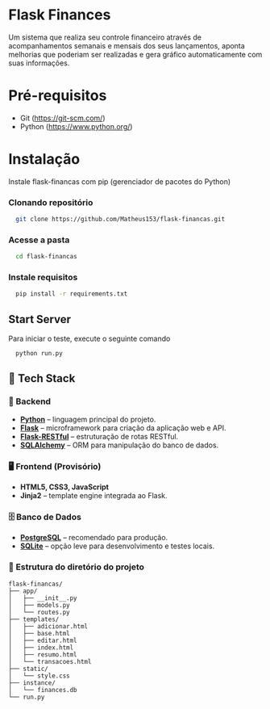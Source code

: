
# Flask Finances

Um sistema que realiza seu controle financeiro através de acompanhamentos semanais e mensais dos seus lançamentos, aponta melhorias que poderiam ser realizadas e gera gráfico automaticamente com suas informações.

# Pré-requisitos

- Git (https://git-scm.com/)
- Python (https://www.python.org/)

# Instalação

Instale flask-financas com pip (gerenciador de pacotes do Python)

### Clonando repositório

```bash
  git clone https://github.com/Matheus153/flask-financas.git
```
### Acesse a pasta
```bash
  cd flask-financas
```
### Instale requisitos
```bash
  pip install -r requirements.txt
```

## Start Server

Para iniciar o teste, execute o seguinte comando

```bash
  python run.py
```

## 🚀 Tech Stack

### 🧠 Backend

- **[Python](https://www.python.org/)** – linguagem principal do projeto.
- **[Flask](https://flask.palletsprojects.com/)** – microframework para criação da aplicação web e API.
- **[Flask-RESTful](https://flask-restful.readthedocs.io/en/latest/)** – estruturação de rotas RESTful.
- **[SQLAlchemy](https://www.sqlalchemy.org/)** – ORM para manipulação do banco de dados.

### 🖥️ Frontend (Provisório)

- **HTML5, CSS3, JavaScript**
- **Jinja2** – template engine integrada ao Flask.

### 🗄️ Banco de Dados

- **[PostgreSQL](https://www.postgresql.org/)** – recomendado para produção.
- **[SQLite](https://www.sqlite.org/index.html)** – opção leve para desenvolvimento e testes locais.

### 📁 Estrutura do diretório do projeto

```arduino
flask-financas/
├── app/
│   ├── __init__.py
│   ├── models.py
│   └── routes.py
├── templates/
│   ├── adicionar.html
│   ├── base.html
│   ├── editar.html
│   ├── index.html
│   ├── resumo.html
│   └── transacoes.html
├── static/
│   └── style.css
├── instance/
│   └── finances.db
└── run.py